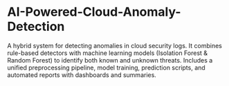 # AI-Powered-Cloud-Anomaly-Detection
A hybrid system for detecting anomalies in cloud security logs. It combines rule-based detectors with machine learning models (Isolation Forest &amp; Random Forest) to identify both known and unknown threats. Includes a unified preprocessing pipeline, model training, prediction scripts, and automated reports with dashboards and summaries.
